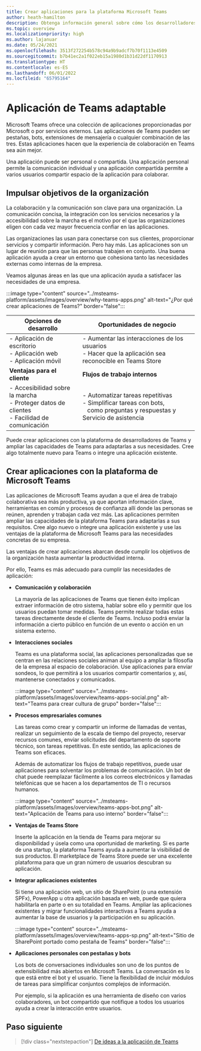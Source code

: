 ```yaml
---
title: Crear aplicaciones para la plataforma Microsoft Teams
author: heath-hamilton
description: Obtenga información general sobre cómo los desarrolladores pueden ampliar las características de Microsoft Teams con aplicaciones personalizadas.
ms.topic: overview
ms.localizationpriority: high
ms.author: lajanuar
ms.date: 05/24/2021
ms.openlocfilehash: 3513f272254b578c94a9b9adcf7b70f1113e4509
ms.sourcegitcommit: b7b41ec2a1f022eb15a1980d1b31d22df1170913
ms.translationtype: HT
ms.contentlocale: es-ES
ms.lasthandoff: 06/01/2022
ms.locfileid: "65795164"
---
```

# <a name="teams-app-that-fits"></a>Aplicación de Teams adaptable

Microsoft Teams ofrece una colección de aplicaciones proporcionadas por Microsoft o por servicios externos. Las aplicaciones de Teams pueden ser pestañas, bots, extensiones de mensajería o cualquier combinación de las tres. Estas aplicaciones hacen que la experiencia de colaboración en Teams sea aún mejor.

Una aplicación puede ser personal o compartida. Una aplicación personal permite la comunicación individual y una aplicación compartida permite a varios usuarios compartir espacio de la aplicación para colaborar.

## <a name="driving-organizational-goals"></a>Impulsar objetivos de la organización

La colaboración y la comunicación son clave para una organización. La comunicación concisa, la integración con los servicios necesarios y la accesibilidad sobre la marcha es el motivo por el que las organizaciones eligen con cada vez mayor frecuencia confiar en las aplicaciones.

Las organizaciones las usan para conectarse con sus clientes, proporcionar servicios y compartir información. Pero hay más. Las aplicaciones son un lugar de reunión para que las personas trabajen en conjunto. Una buena aplicación ayuda a crear un entorno que cohesiona tanto las necesidades externas como internas de la empresa.

Veamos algunas áreas en las que una aplicación ayuda a satisfacer las necesidades de una empresa.

:::image type="content" source="../msteams-platform/assets/images/overview/why-teams-apps.png" alt-text="¿Por qué crear aplicaciones de Teams?" border="false":::

| **Opciones de desarrollo** | **Oportunidades de negocio** |
| --- | --- |
| - Aplicación de escritorio <br> - Aplicación web <br> - Aplicación móvil | - Aumentar las interacciones de los usuarios <br> - Hacer que la aplicación sea reconocible en Teams Store |
| **Ventajas para el cliente** | **Flujos de trabajo internos** |
| - Accesibilidad sobre la marcha <br> - Proteger datos de clientes <br> - Facilidad de comunicación | - Automatizar tareas repetitivas <br> - Simplificar tareas con bots, <br> &nbsp;&nbsp; como preguntas y respuestas y Servicio de asistencia |

Puede crear aplicaciones con la plataforma de desarrolladores de Teams y ampliar las capacidades de Teams para adaptarlas a sus necesidades. Cree algo totalmente nuevo para Teams o integre una aplicación existente.

## <a name="build-apps-with-microsoft-teams-platform"></a>Crear aplicaciones con la plataforma de Microsoft Teams

Las aplicaciones de Microsoft Teams ayudan a que el área de trabajo colaborativa sea más productiva, ya que aportan información clave, herramientas en común y procesos de confianza allí donde las personas se reúnen, aprenden y trabajan cada vez más. Las aplicaciones permiten ampliar las capacidades de la plataforma Teams para adaptarlas a sus requisitos. Cree algo nuevo o integre una aplicación existente y use las ventajas de la plataforma de Microsoft Teams para las necesidades concretas de su empresa.

Las ventajas de crear aplicaciones abarcan desde cumplir los objetivos de la organización hasta aumentar la productividad interna.

Por ello, Teams es más adecuado para cumplir las necesidades de aplicación:

- **Comunicación y colaboración**

    La mayoría de las aplicaciones de Teams que tienen éxito implican extraer información de otro sistema, hablar sobre ello y permitir que los usuarios puedan tomar medidas. Teams permite realizar todas estas tareas directamente desde el cliente de Teams. Incluso podrá enviar la información a cierto público en función de un evento o acción en un sistema externo.

- **Interacciones sociales**

    Teams es una plataforma social, las aplicaciones personalizadas que se centran en las relaciones sociales animan al equipo a ampliar la filosofía de la empresa al espacio de colaboración. Use aplicaciones para enviar sondeos, lo que permitirá a los usuarios compartir comentarios y, así, mantenerse conectados y comunicados.

    :::image type="content" source="../msteams-platform/assets/images/overview/teams-apps-social.png" alt-text="Teams para crear cultura de grupo" border="false":::

- **Procesos empresariales comunes**

    Las tareas como crear y compartir un informe de llamadas de ventas, realizar un seguimiento de la escala de tiempo del proyecto, reservar recursos comunes, enviar solicitudes del departamento de soporte técnico, son tareas repetitivas. En este sentido, las aplicaciones de Teams son eficaces.

    Además de automatizar los flujos de trabajo repetitivos, puede usar aplicaciones para solventar los problemas de comunicación. Un bot de chat puede reemplazar fácilmente a los correos electrónicos y llamadas telefónicas que se hacen a los departamentos de TI o recursos humanos.

    :::image type="content" source="../msteams-platform/assets/images/overview/teams-apps-bot.png" alt-text="Aplicación de Teams para uso interno" border="false":::

- **Ventajas de Teams Store**

    Inserte la aplicación en la tienda de Teams para mejorar su disponibilidad y úsela como una oportunidad de marketing. Si es parte de una startup, la plataforma Teams ayuda a aumentar la visibilidad de sus productos. El marketplace de Teams Store puede ser una excelente plataforma para que un gran número de usuarios descubran su aplicación.

- **Integrar aplicaciones existentes**

    Si tiene una aplicación web, un sitio de SharePoint (o una extensión SPFx), PowerApp u otra aplicación basada en web, puede que quiera habilitarla en parte o en su totalidad en Teams. Ampliar las aplicaciones existentes y migrar funcionalidades interactivas a Teams ayuda a aumentar la base de usuarios y la participación en su aplicación.

    :::image type="content" source="../msteams-platform/assets/images/overview/teams-apps-sp.png" alt-text="Sitio de SharePoint portado como pestaña de Teams" border="false":::

- **Aplicaciones personales con pestañas y bots**

    Los bots de conversaciones individuales son uno de los puntos de extensibilidad más abiertos en Microsoft Teams. La conversación es lo que está entre el bot y el usuario. Tiene la flexibilidad de incluir módulos de tareas para simplificar conjuntos complejos de información.

    Por ejemplo, si la aplicación es una herramienta de diseño con varios colaboradores, un bot compartido que notifique a todos los usuarios ayuda a crear la interacción entre usuarios.

## <a name="next-step"></a>Paso siguiente

> [!div class="nextstepaction"]
> [De ideas a la aplicación de Teams](overview-story.md)
